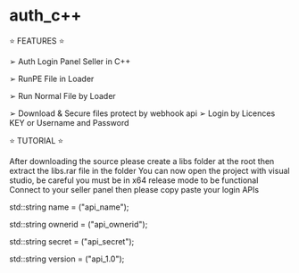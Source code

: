 # auth_c++ 


⭐️ FEATURES ⭐️

➢ Auth Login Panel Seller in C++

➢ RunPE File in Loader

➢ Run Normal File by Loader

➢ Download & Secure files protect by webhook api 
➢ Login by Licences KEY or Username and Password 




⭐️ TUTORIAL ⭐️

After downloading the source please create a libs folder at the root then extract the libs.rar file in the folder
You can now open the project with visual studio, be careful you must be in x64 release mode to be functional
Connect to your seller panel then please copy paste your login APIs



std::string name = ("api_name"); 

std::string ownerid = ("api_ownerid"); 

std::string secret = ("api_secret"); 

std::string version = ("api_1.0");


